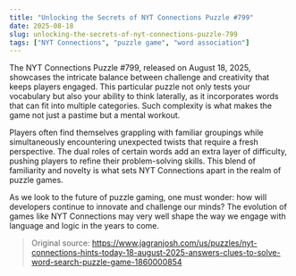 ```yaml
---
title: "Unlocking the Secrets of NYT Connections Puzzle #799"
date: 2025-08-18
slug: unlocking-the-secrets-of-nyt-connections-puzzle-799
tags: ["NYT Connections", "puzzle game", "word association"]
---
```


The NYT Connections Puzzle #799, released on August 18, 2025, showcases the intricate balance between challenge and creativity that keeps players engaged. This particular puzzle not only tests your vocabulary but also your ability to think laterally, as it incorporates words that can fit into multiple categories. Such complexity is what makes the game not just a pastime but a mental workout.

Players often find themselves grappling with familiar groupings while simultaneously encountering unexpected twists that require a fresh perspective. The dual roles of certain words add an extra layer of difficulty, pushing players to refine their problem-solving skills. This blend of familiarity and novelty is what sets NYT Connections apart in the realm of puzzle games.

As we look to the future of puzzle gaming, one must wonder: how will developers continue to innovate and challenge our minds? The evolution of games like NYT Connections may very well shape the way we engage with language and logic in the years to come.
> Original source: https://www.jagranjosh.com/us/puzzles/nyt-connections-hints-today-18-august-2025-answers-clues-to-solve-word-search-puzzle-game-1860000854